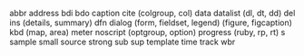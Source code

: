abbr
address
bdi
bdo
caption
cite
(colgroup, col)
data
datalist
(dl, dt, dd)
del
ins
(details, summary)
dfn
dialog
(form, fieldset, legend)
(figure, figcaption)
kbd
(map, area)
meter
noscript
(optgroup, option)
progress
(ruby, rp, rt)
s
sample
small
source
strong
sub
sup
template
time
track
wbr
